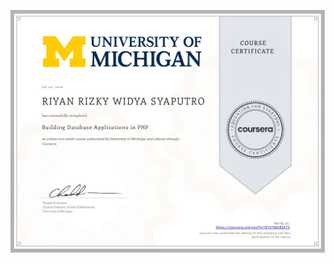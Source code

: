 ![](https://raw.githubusercontent.com/RiyanRIS/sertifikat/master/coursera/Building%20Database%20Applications%20in%20PHP/Coursera-Building%20Database%20Applications%20in%20PHP_page-0001.jpg)